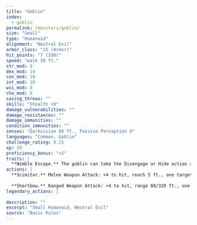 ```yaml
---
title: "Goblin"
index:
  - goblin
permalink: /monsters/goblin/
size: "Small"
type: "Humanoid"
alignment: "Neutral Evil"
armor_class: "15 (Armor)"
hit_points: "7 (2d6)"
speed: "walk 30 ft."
str_mod: 8
dex_mod: 14
con_mod: 10
int_mod: 10
wis_mod: 8
cha_mod: 8
saving_throws: ""
skills: "Stealth +6"
damage_vulnerabilities: ""
damage_resistances: ""
damage_immunities: ""
condition_immunities: ""
senses: "Darkvision 60 ft., Passive Perception 9"
languages: "Common, Goblin"
challenge_rating: 0.25
xp: 50
proficiency_bonus: "+2"
traits: |
  **Nimble Escape.** The goblin can take the Disengage or Hide action as a bonus action on each of its turns.
actions: |
  **Scimitar.** Melee Weapon Attack: +4 to hit, reach 5 ft., one target. Hit: 5 (1d6 + 2) slashing damage.
  
  **Shortbow.** Ranged Weapon Attack: +4 to hit, range 80/320 ft., one target. Hit: 5 (1d6 + 2) piercing damage.  
legendary_actions: |
  
description: ""
excerpt: "Small Humanoid, Neutral Evil"
source: "Basic Rules"
---
```

